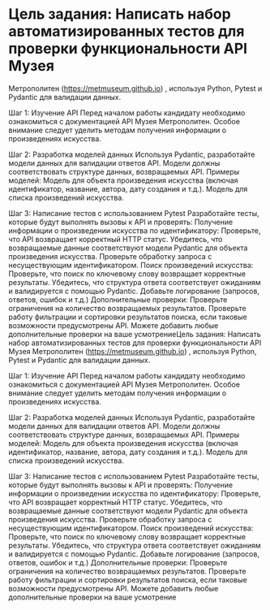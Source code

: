 # Цель задания: Написать набор автоматизированных тестов для проверки функциональности API Музея

Метрополитен (<https://metmuseum.github.io>) , используя Python, Pytest и Pydantic для валидации данных.

Шаг 1: Изучение API
Перед началом работы кандидату необходимо ознакомиться с документацией API Музея Метрополитен. Особое внимание следует уделить методам получения информации о произведениях искусства.

Шаг 2: Разработка моделей данных
Используя Pydantic, разработайте модели данных для валидации ответов API. Модели должны соответствовать структуре данных, возвращаемых API. Примеры моделей:
Модель для объекта произведения искусства (включая идентификатор, название, автора, дату создания и т.д.).
Модель для списка произведений искусства.

Шаг 3: Написание тестов с использованием Pytest
Разработайте тесты, которые будут выполнять вызовы к API и проверять:
Получение информации о произведении искусства по идентификатору:
Проверьте, что API возвращает корректный HTTP статус.
Убедитесь, что возвращаемые данные соответствуют модели Pydantic для объекта произведения искусства.
Проверьте обработку запроса с несуществующим идентификатором.
Поиск произведений искусства:
Проверьте, что поиск по ключевому слову возвращает корректные результаты.
Убедитесь, что структура ответа соответствует ожиданиям и валидируется с помощью Pydantic.
Добавьте логирование (запросов, ответов, ошибок и т.д.)
Дополнительные проверки:
Проверьте ограничения на количество возвращаемых результатов.
Проверьте работу фильтрации и сортировки результатов поиска, если таковые возможности предусмотрены API.
Можете добавить любые дополнительные проверки на ваше усмотрениеЦель задания: Написать набор автоматизированных тестов для проверки функциональности API Музея Метрополитен (<https://metmuseum.github.io>) , используя Python, Pytest и Pydantic для валидации данных.

Шаг 1: Изучение API
Перед началом работы кандидату необходимо ознакомиться с документацией API Музея Метрополитен. Особое внимание следует уделить методам получения информации о произведениях искусства.

Шаг 2: Разработка моделей данных
Используя Pydantic, разработайте модели данных для валидации ответов API. Модели должны соответствовать структуре данных, возвращаемых API. Примеры моделей:
Модель для объекта произведения искусства (включая идентификатор, название, автора, дату создания и т.д.).
Модель для списка произведений искусства.

Шаг 3: Написание тестов с использованием Pytest
Разработайте тесты, которые будут выполнять вызовы к API и проверять:
Получение информации о произведении искусства по идентификатору:
Проверьте, что API возвращает корректный HTTP статус.
Убедитесь, что возвращаемые данные соответствуют модели Pydantic для объекта произведения искусства.
Проверьте обработку запроса с несуществующим идентификатором.
Поиск произведений искусства:
Проверьте, что поиск по ключевому слову возвращает корректные результаты.
Убедитесь, что структура ответа соответствует ожиданиям и валидируется с помощью Pydantic.
Добавьте логирование (запросов, ответов, ошибок и т.д.)
Дополнительные проверки:
Проверьте ограничения на количество возвращаемых результатов.
Проверьте работу фильтрации и сортировки результатов поиска, если таковые возможности предусмотрены API.
Можете добавить любые дополнительные проверки на ваше усмотрение

